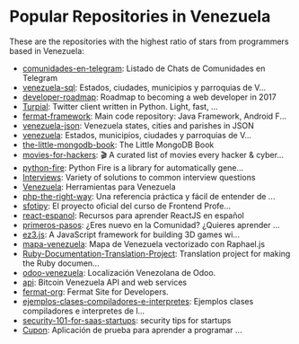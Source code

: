 # Popular Repositories in Venezuela

These are the repositories with the highest ratio of stars from programmers based in Venezuela:

- [comunidades-en-telegram](https://github.com/OpenVE/comunidades-en-telegram): Listado de Chats de Comunidades en Telegram
- [venezuela-sql](https://github.com/marydn/venezuela-sql): Estados, ciudades, municipios y parroquias de V...
- [developer-roadmap](https://github.com/kamranahmedse/developer-roadmap): Roadmap to becoming a web developer in 2017
- [Turpial](https://github.com/satanas/Turpial): Twitter client written in Python. Light, fast, ...
- [fermat-framework](https://github.com/Fermat-ORG/fermat-framework): Main code repository: Java Framework, Android F...
- [venezuela-json](https://github.com/zokeber/venezuela-json): Venezuela states, cities and parishes in JSON
- [venezuela](https://github.com/joserafael/venezuela): Estados, municipios, ciudades y parroquias de V...
- [the-little-mongodb-book](https://github.com/uokesita/the-little-mongodb-book): The Little MongoDB Book
- [movies-for-hackers](https://github.com/k4m4/movies-for-hackers): 🎬 A curated list of movies every hacker & cyber...
- [python-fire](https://github.com/google/python-fire): Python Fire is a library for automatically gene...
- [Interviews](https://github.com/kdn251/Interviews): Variety of solutions to common interview questions
- [Venezuela](https://github.com/DesarrollosCuado/Venezuela): Herramientas para Venezuela
- [php-the-right-way](https://github.com/phpdevenezuela/php-the-right-way): Una referencia práctica y fácil de entender de ...
- [sfotipy](https://github.com/proyectos-mejorandola/sfotipy): El proyecto oficial del curso de Frontend Profe...
- [react-espanol](https://github.com/jlobos/react-espanol): Recursos para aprender ReactJS en español
- [primeros-pasos](https://github.com/ngVenezuela/primeros-pasos): ¿Eres nuevo en la Comunidad? ¿Quieres aprender ...
- [ez3.js](https://github.com/andresz1/ez3.js): A JavaScript framework for building 3D games wi...
- [mapa-venezuela](https://github.com/joserafael/mapa-venezuela): Mapa de Venezuela vectorizado con Raphael.js
- [Ruby-Documentation-Translation-Project](https://github.com/cwgem/Ruby-Documentation-Translation-Project): Translation project for making the Ruby documen...
- [odoo-venezuela](https://github.com/odoo-venezuela/odoo-venezuela): Localización Venezolana de Odoo.
- [api](https://github.com/btcven/api): Bitcoin Venezuela API and web services
- [fermat-org](https://github.com/Fermat-ORG/fermat-org): Fermat Site for Developers.
- [ejemplos-clases-compiladores-e-interpretes](https://github.com/xiul/ejemplos-clases-compiladores-e-interpretes): Ejemplos clases compiladores e interpretes de l...
- [security-101-for-saas-startups](https://github.com/forter/security-101-for-saas-startups): security tips for startups
- [Cupon](https://github.com/javiereguiluz/Cupon): Aplicación de prueba para aprender a programar ...
